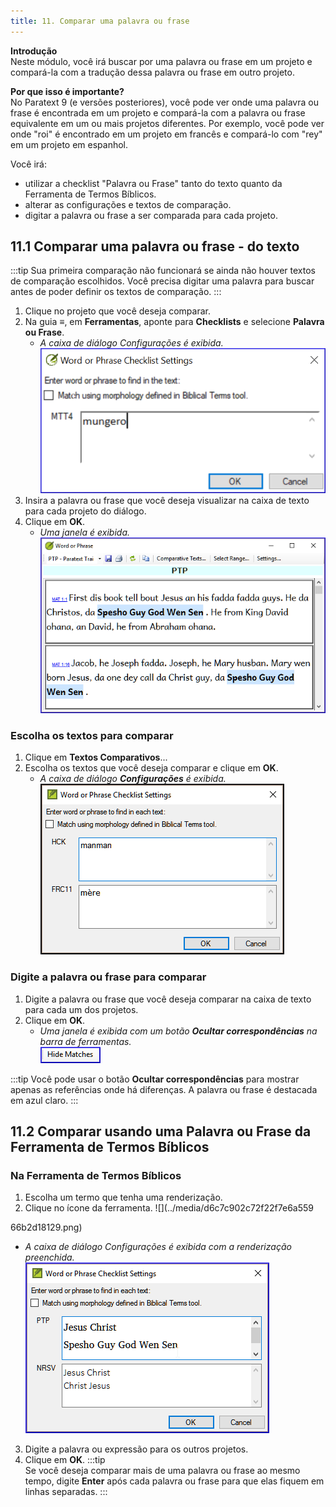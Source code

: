 ```yaml
---
title: 11. Comparar uma palavra ou frase
---
```


**Introdução**  
Neste módulo, você irá buscar por uma palavra ou frase em um projeto e compará-la com a tradução dessa palavra ou frase em outro projeto.

**Por que isso é importante?**  
No Paratext 9 (e versões posteriores), você pode ver onde uma palavra ou frase é encontrada em um projeto e compará-la com a palavra ou frase equivalente em um ou mais projetos diferentes. Por exemplo, você pode ver onde "roi" é encontrado em um projeto em francês e compará-lo com "rey" em um projeto em espanhol.

Você irá:
- utilizar a checklist "Palavra ou Frase" tanto do texto quanto da Ferramenta de Termos Bíblicos.
- alterar as configurações e textos de comparação.
- digitar a palavra ou frase a ser comparada para cada projeto.

## 11.1 Comparar uma palavra ou frase - do texto
:::tip
Sua primeira comparação não funcionará se ainda não houver textos de comparação escolhidos. Você precisa digitar uma palavra para buscar antes de poder definir os textos de comparação.
:::
1. Clique no projeto que você deseja comparar.
2. Na guia **≡**, em **Ferramentas**, aponte para **Checklists** e selecione **Palavra ou Frase**.
   - *A caixa de diálogo Configurações é exibida.*  
     ![](../media/855b9203349b7b2e54f0fa8f34e168eb.png)
3. Insira a palavra ou frase que você deseja visualizar na caixa de texto para cada projeto do diálogo.
4. Clique em **OK**.
   - *Uma janela é exibida.*  
     ![](../media/1406af69fa2c6e34374c3c00d3cdd0d7.png)

### Escolha os textos para comparar
1. Clique em **Textos Comparativos**...
2. Escolha os textos que você deseja comparar e clique em **OK**.
   - *A caixa de diálogo **Configurações** é exibida.*  
     ![](../media/a08fdc3ff01202588a59aad869fb8205.png)

### Digite a palavra ou frase para comparar
1. Digite a palavra ou frase que você deseja comparar na caixa de texto para cada um dos projetos.
2. Clique em **OK**.
   - *Uma janela é exibida com um botão **Ocultar correspondências** na barra de ferramentas.*  
     ![](../media/12870a3d0bb20c12a2d49084fda8cd31.png)

:::tip
Você pode usar o botão **Ocultar correspondências** para mostrar apenas as referências onde há diferenças. A palavra ou frase é destacada em azul claro.
:::

## 11.2 Comparar usando uma Palavra ou Frase da Ferramenta de Termos Bíblicos

### Na Ferramenta de Termos Bíblicos
1. Escolha um termo que tenha uma renderização.
2. Clique no ícone da ferramenta.
   ![](../media/d6c7c902c72f22f7e6a559

66b2d18129.png)
   - *A caixa de diálogo Configurações é exibida com a renderização preenchida.*  
     ![](../media/c58bb284eef0184480a195c3783310cb.png)
3. Digite a palavra ou expressão para os outros projetos.
4. Clique em **OK**. 
:::tip  
Se você deseja comparar mais de uma palavra ou frase ao mesmo tempo, digite **Enter** após cada palavra ou frase para que elas fiquem em linhas separadas.
:::